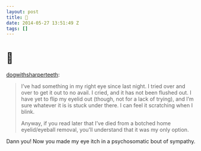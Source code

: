 ```yaml
---
layout: post
title: 👀
date: 2014-05-27 13:51:49 Z
tags: []
---
```

# 👀

[dogwithsharperteeth](http://dogwithsharperteeth.tumblr.com/post/86998590326):

> I’ve had something in my right eye since last night. I tried over and over to get it out to no avail. I cried, and it has not been flushed out. I have yet to flip my eyelid out (though, not for a lack of trying), and I’m sure whatever it is is stuck under there. I can feel it scratching when I blink.
> 
> Anyway, if you read later that I’ve died from a botched home eyelid/eyeball removal, you’ll understand that it was my only option.

Dann you! Now you made my eye itch in a psychosomatic bout of sympathy.
